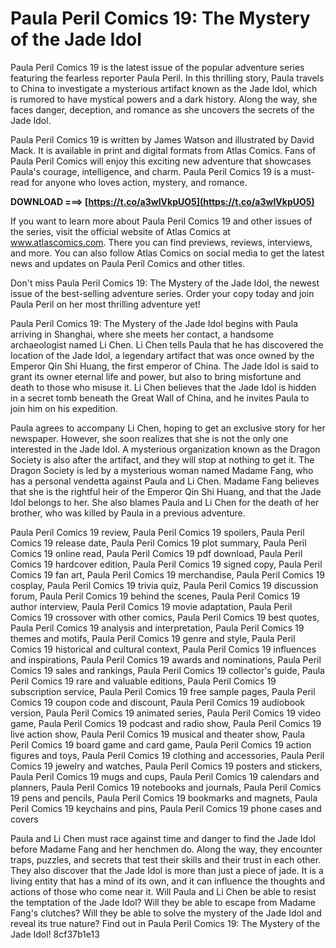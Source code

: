 
 
# Paula Peril Comics 19: The Mystery of the Jade Idol
 
Paula Peril Comics 19 is the latest issue of the popular adventure series featuring the fearless reporter Paula Peril. In this thrilling story, Paula travels to China to investigate a mysterious artifact known as the Jade Idol, which is rumored to have mystical powers and a dark history. Along the way, she faces danger, deception, and romance as she uncovers the secrets of the Jade Idol.
 
Paula Peril Comics 19 is written by James Watson and illustrated by David Mack. It is available in print and digital formats from Atlas Comics. Fans of Paula Peril Comics will enjoy this exciting new adventure that showcases Paula's courage, intelligence, and charm. Paula Peril Comics 19 is a must-read for anyone who loves action, mystery, and romance.
 
**DOWNLOAD ===> [https://t.co/a3wIVkpUO5](https://t.co/a3wIVkpUO5)**


 
If you want to learn more about Paula Peril Comics 19 and other issues of the series, visit the official website of Atlas Comics at www.atlascomics.com. There you can find previews, reviews, interviews, and more. You can also follow Atlas Comics on social media to get the latest news and updates on Paula Peril Comics and other titles.
 
Don't miss Paula Peril Comics 19: The Mystery of the Jade Idol, the newest issue of the best-selling adventure series. Order your copy today and join Paula Peril on her most thrilling adventure yet!
  
Paula Peril Comics 19: The Mystery of the Jade Idol begins with Paula arriving in Shanghai, where she meets her contact, a handsome archaeologist named Li Chen. Li Chen tells Paula that he has discovered the location of the Jade Idol, a legendary artifact that was once owned by the Emperor Qin Shi Huang, the first emperor of China. The Jade Idol is said to grant its owner eternal life and power, but also to bring misfortune and death to those who misuse it. Li Chen believes that the Jade Idol is hidden in a secret tomb beneath the Great Wall of China, and he invites Paula to join him on his expedition.
 
Paula agrees to accompany Li Chen, hoping to get an exclusive story for her newspaper. However, she soon realizes that she is not the only one interested in the Jade Idol. A mysterious organization known as the Dragon Society is also after the artifact, and they will stop at nothing to get it. The Dragon Society is led by a mysterious woman named Madame Fang, who has a personal vendetta against Paula and Li Chen. Madame Fang believes that she is the rightful heir of the Emperor Qin Shi Huang, and that the Jade Idol belongs to her. She also blames Paula and Li Chen for the death of her brother, who was killed by Paula in a previous adventure.
 
Paula Peril Comics 19 review,  Paula Peril Comics 19 spoilers,  Paula Peril Comics 19 release date,  Paula Peril Comics 19 plot summary,  Paula Peril Comics 19 online read,  Paula Peril Comics 19 pdf download,  Paula Peril Comics 19 hardcover edition,  Paula Peril Comics 19 signed copy,  Paula Peril Comics 19 fan art,  Paula Peril Comics 19 merchandise,  Paula Peril Comics 19 cosplay,  Paula Peril Comics 19 trivia quiz,  Paula Peril Comics 19 discussion forum,  Paula Peril Comics 19 behind the scenes,  Paula Peril Comics 19 author interview,  Paula Peril Comics 19 movie adaptation,  Paula Peril Comics 19 crossover with other comics,  Paula Peril Comics 19 best quotes,  Paula Peril Comics 19 analysis and interpretation,  Paula Peril Comics 19 themes and motifs,  Paula Peril Comics 19 genre and style,  Paula Peril Comics 19 historical and cultural context,  Paula Peril Comics 19 influences and inspirations,  Paula Peril Comics 19 awards and nominations,  Paula Peril Comics 19 sales and rankings,  Paula Peril Comics 19 collector's guide,  Paula Peril Comics 19 rare and valuable editions,  Paula Peril Comics 19 subscription service,  Paula Peril Comics 19 free sample pages,  Paula Peril Comics 19 coupon code and discount,  Paula Peril Comics 19 audiobook version,  Paula Peril Comics 19 animated series,  Paula Peril Comics 19 video game,  Paula Peril Comics 19 podcast and radio show,  Paula Peril Comics 19 live action show,  Paula Peril Comics 19 musical and theater show,  Paula Peril Comics 19 board game and card game,  Paula Peril Comics 19 action figures and toys,  Paula Peril Comics 19 clothing and accessories,  Paula Peril Comics 19 jewelry and watches,  Paula Peril Comics 19 posters and stickers,  Paula Peril Comics 19 mugs and cups,  Paula Peril Comics 19 calendars and planners,  Paula Peril Comics 19 notebooks and journals,  Paula Peril Comics 19 pens and pencils,  Paula Peril Comics 19 bookmarks and magnets,  Paula Peril Comics 19 keychains and pins,  Paula Peril Comics 19 phone cases and covers
 
Paula and Li Chen must race against time and danger to find the Jade Idol before Madame Fang and her henchmen do. Along the way, they encounter traps, puzzles, and secrets that test their skills and their trust in each other. They also discover that the Jade Idol is more than just a piece of jade. It is a living entity that has a mind of its own, and it can influence the thoughts and actions of those who come near it. Will Paula and Li Chen be able to resist the temptation of the Jade Idol? Will they be able to escape from Madame Fang's clutches? Will they be able to solve the mystery of the Jade Idol and reveal its true nature? Find out in Paula Peril Comics 19: The Mystery of the Jade Idol!
 8cf37b1e13
 
